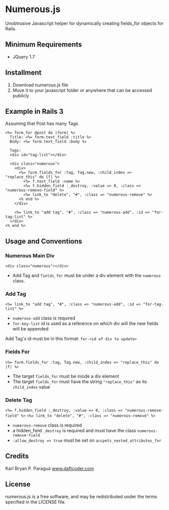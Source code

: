 # Numerous.js
Unobtrusive Javascript helper for dynamically creating fields_for objects for Rails.


## Minimum Requirements
- JQuery 1.7


## Installment
1. Download numerous.js file
2. Move it to your javascript folder or anywhere that can be accessed publicly


## Example in Rails 3

Assuming that Post has many Tags

    <%= form_for @post do |form| %>
      Title: <%= form.text_field :title %>
      Body: <%= form.text_field :body %>
      
      Tags:
      <div id="tag-list"></div>
      
      <div class="numerous">
        <div>
          <%= form.fields_for :tag, Tag.new, :child_index => "replace_this" do |f| %>
            <%= f.text_field :name %>
            <%= f.hidden_field :_destroy, :value => 0, :class => "numerous-remove-field" %>
            <%= link_to "delete", "#", :class => "numerous-remove" %>
          <% end %>
        </div>
        
        <%= link_to "add tag", "#", :class => "numerous-add", :id => "for-tag-list" %>
      </div>
    <% end %>
    
        
## Usage and Conventions

### Numerous Main Div

`<div class="numerous"></div>`

- Add Tag and `fields_for` must be under a div element with the `numerous` class.


### Add Tag

`<%= link_to "add tag", "#", :class => "numerous-add", :id => "for-tag-list" %>`

- `numerous-add` class is required
- `for-key-list` id is used as a reference on which div will the new fields
will be appended

Add Tag's id must be in this format: `for-<id of div to update>`


### Fields For

`<%= form.fields_for :tag, Tag.new, :child_index => "replace_this" do |f| %>`

- The target `fields_for` must be inside a div element
- The target `fields_for` must have the string `"replace_this"` as its `child_index` value


### Delete Tag

`<%= f.hidden_field :_destroy, :value => 0, :class => "numerous-remove-field" %>`
`<%= link_to "delete", "#", :class => "numerous-remove" %>`

- `numerous-remove` class is required
- a hidden_field `_destroy` is required and must have the class `numerous-remove-field` 
- `:allow_destroy => true` must be set on `accpets_nested_attributes_for`


## Credits

Karl Bryan P. Paragua
www.daftcoder.com


## License

numerous.js is a free software, and may be redistributed under the terms specified in the LICENSE file.



